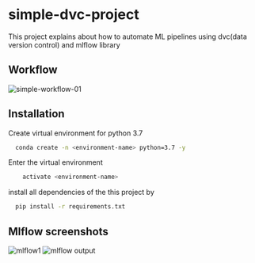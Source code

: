 # simple-dvc-project
This project explains about how to automate ML pipelines using dvc(data version control) and mlflow library

## Workflow
![simple-workflow-01](https://user-images.githubusercontent.com/52929512/186169614-2e86b371-5891-43e5-8760-4d559b1a91cb.png)

## Installation
Create virtual environment for python 3.7

```bash
  conda create -n <environment-name> python=3.7 -y
```
Enter the virtual environment
```bash
    activate <environment-name>
```
install all dependencies of the this project by 
```bash
  pip install -r requirements.txt
```

## Mlflow screenshots
![mlflow1](https://user-images.githubusercontent.com/52929512/186174701-6d94e03b-5211-4719-8256-9d97f63a0b5e.png)
![mlflow output](https://user-images.githubusercontent.com/52929512/186174746-f66ab4b4-90e3-42f9-b8c7-eb195b2eb59e.png)
